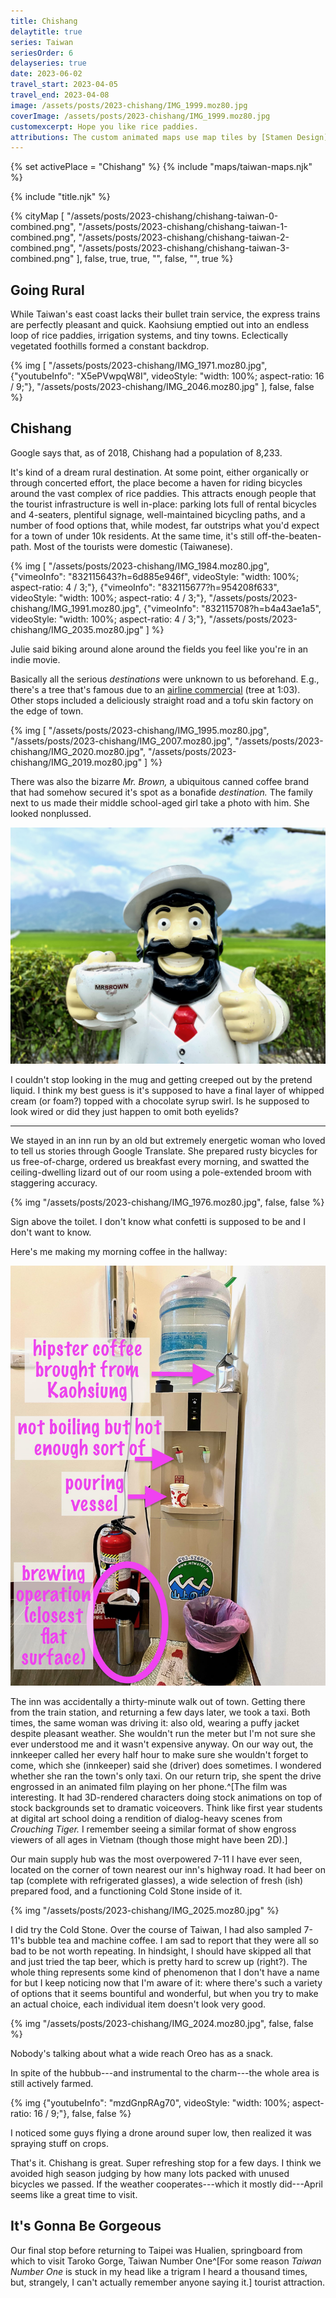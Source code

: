 ```yaml
---
title: Chishang
delaytitle: true
series: Taiwan
seriesOrder: 6
delayseries: true
date: 2023-06-02
travel_start: 2023-04-05
travel_end: 2023-04-08
image: /assets/posts/2023-chishang/IMG_1999.moz80.jpg
coverImage: /assets/posts/2023-chishang/IMG_1999.moz80.jpg
customexcerpt: Hope you like rice paddies.
attributions: The custom animated maps use map tiles by [Stamen Design](http://maps.stamen.com/) (CC BY 3.0). Country outline data from [DataHub](https://datahub.io/core/geo-countries) (PDDL), originally by [Natural Earth](https://www.naturalearthdata.com/) (public domain). Code to make the city maps is based off of [marceloprates/prettymaps](https://github.com/marceloprates/prettymaps/). Data for all maps &copy; OpenStreetMap contributors (ODbL).
---
```


<!-- Image graveyard:
assets/posts/2023-chishang/IMG_1982.moz80.jpg
-->

<!-- Videos:
- [x] chishang-bike [vm] [832115643?h=6d885e946f]
- [x] chishang-drone [yt] [mzdGnpRAg70]
- [x] chishang-field [vm] [832115677?h=954208f633]
- [x] chishang-train [yt] [X5ePVwpqW8I]
- [x] chishang-wheel [vm] [832115708?h=b4a43ae1a5]
-->

{% set activePlace = "Chishang" %}
{% include "maps/taiwan-maps.njk" %}

{% include "title.njk" %}

{% cityMap [
    "/assets/posts/2023-chishang/chishang-taiwan-0-combined.png",
    "/assets/posts/2023-chishang/chishang-taiwan-1-combined.png",
    "/assets/posts/2023-chishang/chishang-taiwan-2-combined.png",
    "/assets/posts/2023-chishang/chishang-taiwan-3-combined.png"
], false, true, true, "", false, "", true %}

## Going Rural

While Taiwan's east coast lacks their bullet train service, the express trains are perfectly pleasant and quick. Kaohsiung emptied out into an endless loop of rice paddies, irrigation systems, and tiny towns. Eclectically vegetated foothills formed a constant backdrop.

{% img [
    "/assets/posts/2023-chishang/IMG_1971.moz80.jpg",
    {"youtubeInfo": "X5ePVwpqW8I", videoStyle: "width: 100%; aspect-ratio: 16 / 9;"},
    "/assets/posts/2023-chishang/IMG_2046.moz80.jpg"
], false, false %}

## Chishang

Google says that, as of 2018, Chishang had a population of 8,233.

It's kind of a dream rural destination. At some point, either organically or through concerted effort, the place become a haven for riding bicycles around the vast complex of rice paddies. This attracts enough people that the tourist infrastructure is well in-place: parking lots full of rental bicycles and 4-seaters, plentiful signage, well-maintained bicycling paths, and a number of food options that, while modest, far outstrips what you'd expect for a town of under 10k residents. At the same time, it's still off-the-beaten-path. Most of the tourists were domestic (Taiwanese).

{% img [
    "/assets/posts/2023-chishang/IMG_1984.moz80.jpg",
    {"vimeoInfo": "832115643?h=6d885e946f", videoStyle: "width: 100%; aspect-ratio: 4 / 3;"},
    {"vimeoInfo": "832115677?h=954208f633", videoStyle: "width: 100%; aspect-ratio: 4 / 3;"},
    "/assets/posts/2023-chishang/IMG_1991.moz80.jpg",
    {"vimeoInfo": "832115708?h=b4a43ae1a5", videoStyle: "width: 100%; aspect-ratio: 4 / 3;"},
    "/assets/posts/2023-chishang/IMG_2035.moz80.jpg"
] %}

<p class="figcaption">Julie said biking around alone around the fields you feel like you're in an indie movie.</p>

Basically all the serious _destinations_ were unknown to us beforehand. E.g., there's a tree that's famous due to an [airline commercial](https://www.youtube.com/watch?v=0WwXG9HrWEM) (tree at 1:03). Other stops included a deliciously straight road and a tofu skin factory on the edge of town.

{% img [
    "/assets/posts/2023-chishang/IMG_1995.moz80.jpg",
    "/assets/posts/2023-chishang/IMG_2007.moz80.jpg",
    "/assets/posts/2023-chishang/IMG_2020.moz80.jpg",
    "/assets/posts/2023-chishang/IMG_2019.moz80.jpg"
] %}

There was also the bizarre _Mr. Brown,_ a ubiquitous canned coffee brand that had somehow secured it's spot as a bonafide _destination._ The family next to us made their middle school-aged girl take a photo with him. She looked nonplussed.

![](/assets/posts/2023-chishang/IMG_2005.moz80.jpg)

<p class="figcaption">I couldn't stop looking in the mug and getting creeped out by the pretend liquid. I think my best guess is it's supposed to have a final layer of whipped cream (or foam?) topped with a chocolate syrup swirl. Is he supposed to look wired or did they just happen to omit both eyelids?</p>

---

We stayed in an inn run by an old but extremely energetic woman who loved to tell us stories through Google Translate. She prepared rusty bicycles for us free-of-charge, ordered us breakfast every morning, and swatted the ceiling-dwelling lizard out of our room using a pole-extended broom with staggering accuracy.

{% img "/assets/posts/2023-chishang/IMG_1976.moz80.jpg", false, false %}

<p class="figcaption">Sign above the toilet. I don't know what confetti is supposed to be and I don't want to know.</p>

Here's me making my morning coffee in the hallway:

![](/assets/posts/2023-chishang/IMG_2027.moz80.jpg)

The inn was accidentally a thirty-minute walk out of town. Getting there from the train station, and returning a few days later, we took a taxi. Both times, the same woman was driving it: also old, wearing a puffy jacket despite pleasant weather. She wouldn't run the meter but I'm not sure she ever understood me and it wasn't expensive anyway. On our way out, the innkeeper called her every half hour to make sure she wouldn't forget to come, which she (innkeeper) said she (driver) does sometimes. I wondered whether she ran the town's only taxi. On our return trip, she spent the drive engrossed in an animated film playing on her phone.^[The film was interesting. It had 3D-rendered characters doing stock animations on top of stock backgrounds set to dramatic voiceovers. Think like first year students at digital art school doing a rendition of dialog-heavy scenes from _Crouching Tiger._ I remember seeing a similar format of show engross viewers of all ages in Vietnam (though those might have been 2D).]

Our main supply hub was the most overpowered 7-11 I have ever seen, located on the corner of town nearest our inn's highway road. It had beer on tap (complete with refrigerated glasses), a wide selection of fresh (ish) prepared food, and a functioning Cold Stone inside of it.

{% img "/assets/posts/2023-chishang/IMG_2025.moz80.jpg" %}

<p class="figcaption">I did try the Cold Stone. Over the course of Taiwan, I had also sampled 7-11's bubble tea and machine coffee. I am sad to report that they were all so bad to be not worth repeating. In hindsight, I should have skipped all that and just tried the tap beer, which is pretty hard to screw up (right?). The whole thing represents some kind of phenomenon that I don't have a name for but I keep noticing now that I'm aware of it: where there's such a variety of options that it seems bountiful and wonderful, but when you try to make an actual choice, each individual item doesn't look very good.</p>

{% img "/assets/posts/2023-chishang/IMG_2024.moz80.jpg", false, false %}

<p class="figcaption">Nobody's talking about what a wide reach Oreo has as a snack.</p>

In spite of the hubbub---and instrumental to the charm---the whole area is still actively farmed.

{% img {"youtubeInfo": "mzdGnpRAg70", videoStyle: "width: 100%; aspect-ratio: 16 / 9;"}, false, false %}

<p class="figcaption">I noticed some guys flying a drone around super low, then realized it was spraying stuff on crops.</p>

That's it. Chishang is great. Super refreshing stop for a few days. I think we avoided high season judging by how many lots packed with unused bicycles we passed. If the weather cooperates---which it mostly did---April seems like a great time to visit.

## It's Gonna Be Gorgeous

Our final stop before returning to Taipei was Hualien, springboard from which to visit Taroko Gorge, Taiwan Number One^[For some reason _Taiwan Number One_ is stuck in my head like a trigram I heard a thousand times, but, strangely, I can't actually remember anyone saying it.] tourist attraction.
